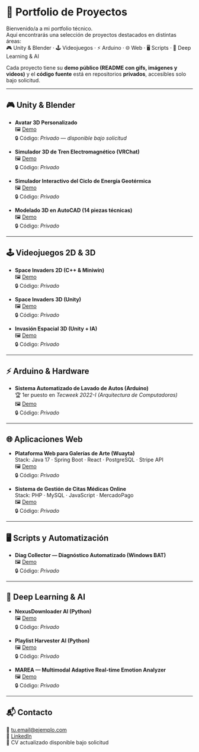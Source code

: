 # 🌟 Portfolio de Proyectos

Bienvenido/a a mi portfolio técnico.  
Aquí encontrarás una selección de proyectos destacados en distintas áreas:  
🎮 Unity & Blender · 🕹️ Videojuegos · ⚡ Arduino · 🌐 Web · 🖥️ Scripts · 🤖 Deep Learning & AI  

Cada proyecto tiene su **demo público (README con gifs, imágenes y videos)** y el **código fuente** está en repositorios **privados**, accesibles solo bajo solicitud.

---

## 🎮 Unity & Blender
- **Avatar 3D Personalizado**  
  🖼️ [Demo](https://github.com/youruser/avatar-3d-demo)  
  🔒 Código: *Privado — disponible bajo solicitud*  

- **Simulador 3D de Tren Electromagnético (VRChat)**  
  🖼️ [Demo](https://github.com/youruser/sim-tren-demo)  
  🔒 Código: *Privado*  

- **Simulador Interactivo del Ciclo de Energía Geotérmica**  
  🖼️ [Demo](https://github.com/youruser/geotermica-demo)  
  🔒 Código: *Privado*  

- **Modelado 3D en AutoCAD (14 piezas técnicas)**  
  🖼️ [Demo](https://github.com/youruser/autocad-piezas-demo)  
  🔒 Código: *Privado*  

---

## 🕹️ Videojuegos 2D & 3D
- **Space Invaders 2D (C++ & Miniwin)**  
  🖼️ [Demo](https://github.com/youruser/space-invaders-2d-demo)  
  🔒 Código: *Privado*  

- **Space Invaders 3D (Unity)**  
  🖼️ [Demo](https://github.com/youruser/space-invaders-3d-demo)  
  🔒 Código: *Privado*  

- **Invasión Espacial 3D (Unity + IA)**  
  🖼️ [Demo](https://github.com/youruser/invasion-espacial-demo)  
  🔒 Código: *Privado*  

---

## ⚡ Arduino & Hardware
- **Sistema Automatizado de Lavado de Autos (Arduino)**  
  🏆 1er puesto en *Tecweek 2022-I (Arquitectura de Computadoras)*  
  🖼️ [Demo](https://github.com/youruser/lavado-autos-demo)  
  🔒 Código: *Privado*  

---

## 🌐 Aplicaciones Web
- **Plataforma Web para Galerías de Arte (Wuayta)**  
  Stack: Java 17 · Spring Boot · React · PostgreSQL · Stripe API  
  🖼️ [Demo](https://github.com/youruser/wuayta-demo)  
  🔒 Código: *Privado*  

- **Sistema de Gestión de Citas Médicas Online**  
  Stack: PHP · MySQL · JavaScript · MercadoPago  
  🖼️ [Demo](https://github.com/youruser/citas-medicas-demo)  
  🔒 Código: *Privado*  

---

## 🖥️ Scripts y Automatización
- **Diag Collector — Diagnóstico Automatizado (Windows BAT)**  
  🖼️ [Demo](https://github.com/youruser/diag-collector-demo)  
  🔒 Código: *Privado*  

---

## 🤖 Deep Learning & AI
- **NexusDownloader AI (Python)**  
  🖼️ [Demo](https://github.com/youruser/nexusdownloader-demo)  
  🔒 Código: *Privado*  

- **Playlist Harvester AI (Python)**  
  🖼️ [Demo](https://github.com/youruser/playlist-harvester-demo)  
  🔒 Código: *Privado*  

- **MAREA — Multimodal Adaptive Real-time Emotion Analyzer**  
  🖼️ [Demo](https://github.com/youruser/marea-demo)  
  🔒 Código: *Privado*  

---

## 📬 Contacto
📧 tu.email@ejemplo.com  
💼 [LinkedIn](https://linkedin.com/in/tuusuario)  
📄 CV actualizado disponible bajo solicitud
